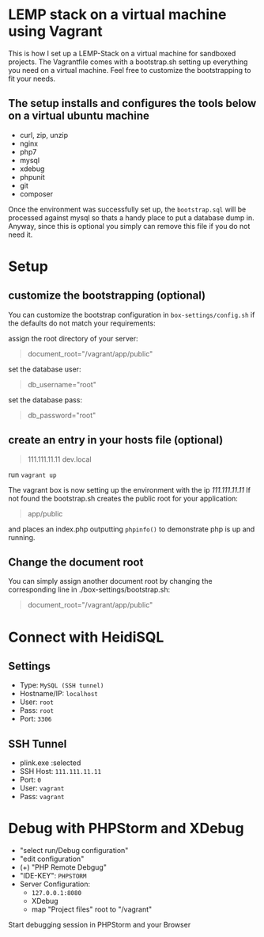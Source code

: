 # LEMP stack on a virtual machine using Vagrant

This is how I set up a LEMP-Stack on a virtual machine for sandboxed projects. The Vagrantfile comes with a bootstrap.sh setting up everything you need on a virtual machine. Feel free to customize the bootstrapping to fit your needs.

## The setup installs and configures the tools below on a virtual ubuntu machine

- curl, zip, unzip
- nginx
- php7
- mysql
- xdebug
- phpunit
- git
- composer

Once the environment was successfully set up, the `bootstrap.sql` will be processed against mysql so thats a handy place to put a database dump in. Anyway, since this is optional you simply can remove this file if you do not need it.

# Setup

## customize the bootstrapping (optional)
You can customize the bootstrap configuration in `box-settings/config.sh` if the defaults do not match your requirements:

assign the root directory of your server:
> document_root="/vagrant/app/public"

set the database user:
> db_username="root"

set the database pass:
> db_password="root"

## create an entry in your hosts file (optional)

> 111.111.11.11	dev.local

run `vagrant up`

The vagrant box is now setting up the environment with the ip *111.111.11.11*
If not found the bootstrap.sh creates the public root for your application:

> app/public

and places an index.php outputting `phpinfo()` to demonstrate php is up and running.

## Change the document root

You can simply assign another document root by changing the corresponding line in ./box-settings/bootstrap.sh:

> document_root="/vagrant/app/public"

# Connect with HeidiSQL

Settings
---------
- Type: `MySQL (SSH tunnel)`
- Hostname/IP: `localhost`
- User: `root`
- Pass: `root`
- Port: `3306`

SSH Tunnel
----------
- plink.exe :selected
- SSH Host: `111.111.11.11`
- Port: `0`
- User: `vagrant`
- Pass: `vagrant`

# Debug with PHPStorm and XDebug

- "select run/Debug configuration"
- "edit configuration"
- (+) "PHP Remote Debgug"
- "IDE-KEY": `PHPSTORM`
- Server Configuration:
  - `127.0.0.1:8080`
  - XDebug
  - map "Project files" root to "/vagrant"

Start debugging session in PHPStorm and your Browser

